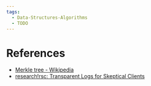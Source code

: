 ```yaml
---
tags:
  - Data-Structures-Algorithms
  - TODO
---
```


# References

- [Merkle tree - Wikipedia](https://en.wikipedia.org/wiki/Merkle_tree)
- [research!rsc: Transparent Logs for Skeptical Clients](https://research.swtch.com/tlog)
